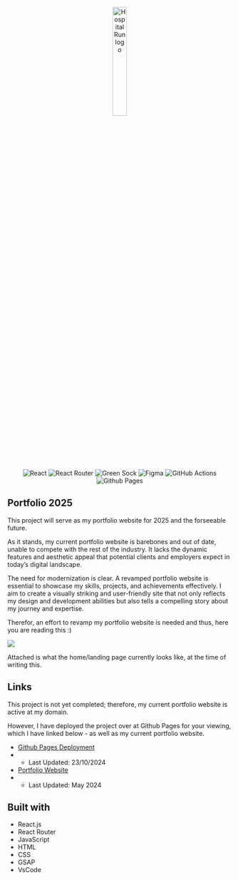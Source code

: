 <div align="center">
<br>
  
<img src="https://i.imgur.com/x5RScm8.png" width=25% alt="HospitalRun logo"/>

<br><br/>

![React](https://img.shields.io/badge/react-%2320232a.svg?style=for-the-badge&logo=react&logoColor=%2361DAFB) ![React Router](https://img.shields.io/badge/React_Router-CA4245?style=for-the-badge&logo=react-router&logoColor=white) ![Green Sock](https://img.shields.io/badge/green%20sock-88CE02?style=for-the-badge&logo=greensock&logoColor=white) ![Figma](https://img.shields.io/badge/figma-%23F24E1E.svg?style=for-the-badge&logo=figma&logoColor=white) ![GitHub Actions](https://img.shields.io/badge/github%20actions-%232671E5.svg?style=for-the-badge&logo=githubactions&logoColor=white) ![Github Pages](https://img.shields.io/badge/github%20pages-121013?style=for-the-badge&logo=github&logoColor=white)

</div>

## Portfolio 2025

This project will serve as my portfolio website for 2025 and the forseeable future.<br>

As it stands, my current portfolio website is barebones and out of date, unable to compete with the rest of the industry. It lacks the dynamic features and aesthetic appeal that potential clients and employers expect in today’s digital landscape.<br>

The need for modernization is clear. A revamped portfolio website is essential to showcase my skills, projects, and achievements effectively. I aim to create a visually striking and user-friendly site that not only reflects my design and development abilities but also tells a compelling story about my journey and expertise.<br>

Therefor, an effort to revamp my portfolio website is needed and thus, here you are reading this :)

<img src="https://i.imgur.com/btHvrjG.png">

Attached is what the home/landing page currently looks like, at the time of writing this.

## Links

This project is not yet completed; therefore, my current portfolio website is active at my domain.<br>

However, I have deployed the project over at Github Pages for your viewing, which I have linked below - as well as my current portfolio website.

- [Github Pages Deployment](https://anthonysmotion.github.io/port-2025/)
- - Last Updated: 23/10/2024
- [Portfolio Website](https://anthonythach.com/)
- - Last Updated: May 2024

## Built with

- React.js
- React Router
- JavaScript
- HTML
- CSS
- GSAP
- VsCode
